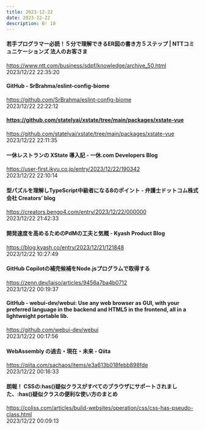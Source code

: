 ```yaml
---
title: 2023-12-22
date: 2023-12-22
description: B! 10
---
```


#### 若手プログラマー必読！５分で理解できるER図の書き方５ステップ | NTTコミュニケーションズ 法人のお客さま
https://www.ntt.com/business/sdpf/knowledge/archive_50.html<br>
2023/12/22 22:35:20<br>


#### GitHub - SrBrahma/eslint-config-biome
https://github.com/SrBrahma/eslint-config-biome<br>
2023/12/22 22:22:12<br>


#### https://github.com/statelyai/xstate/tree/main/packages/xstate-vue
https://github.com/statelyai/xstate/tree/main/packages/xstate-vue<br>
2023/12/22 22:11:35<br>


#### 一休レストランの XState 導入記 - 一休.com Developers Blog
https://user-first.ikyu.co.jp/entry/2023/12/22/190342<br>
2023/12/22 22:10:14<br>


#### 型パズルを理解しTypeScript中級者になる8のポイント - 弁護士ドットコム株式会社 Creators’ blog
https://creators.bengo4.com/entry/2023/12/22/000000<br>
2023/12/22 21:42:33<br>


#### 開発速度を高めるためのPdMの工夫と気概 - Kyash Product Blog
https://blog.kyash.co/entry/2023/12/21/121848<br>
2023/12/22 10:27:49<br>


#### GitHub Copilotの補完候補をNode.jsプログラムで取得する
https://zenn.dev/laiso/articles/9456a7ba4b0712<br>
2023/12/22 00:19:37<br>


#### GitHub - webui-dev/webui: Use any web browser as GUI, with your preferred language in the backend and HTML5 in the frontend, all in a lightweight portable lib.
https://github.com/webui-dev/webui<br>
2023/12/22 00:17:56<br>


#### WebAssembly の過去・現在・未来 - Qiita
https://qiita.com/sachaos/items/e3a613b018febb898fde<br>
2023/12/22 00:16:33<br>


#### 朗報！ CSSの:has()疑似クラスがすべてのブラウザにサポートされました、:has()疑似クラスの便利な使い方のまとめ
https://coliss.com/articles/build-websites/operation/css/css-has-pseudo-class.html<br>
2023/12/22 00:09:13<br>


